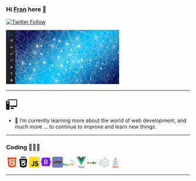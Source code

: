 
### Hi [Fran][website] here 👋

[![Twitter Follow](https://img.shields.io/twitter/follow/fran_crr7?color=1DA1F2&logo=twitter&style=flat-square)](https://twitter.com/fran_crr7)

<img  width="310px" src="/Icons/head.png">

---

 ### <img  width="30px" src="/Icons/pc-computer.png">

<!--- 🔭 I’m currently working on my own projects
related to web development ... -->
- 🌱 I’m currently learning more about the world of web development, and much more ... to continue to improve and learn new things.
<!--- 👯 I’m looking to collaborate on ...
- 🤔 I’m looking for help with ...
- 💬 Ask me about ...
- 📫 How to reach me: ...
- 😄 Pronouns: ...
- ⚡ Fun fact: ...
-->

---

### Coding 👨🏻‍💻  

<img align="left" alt="HTML" width="32px" src="/Icons/html.png" /> 
<img align="left" alt="CSS" width="30px" src="/Icons/css.png" />
<img align="left" alt="JAVASCRIPT" width="30px" src="/Icons/JAVASCRIPT.png" />
<img align="left" alt="boostrap" width="34px" src="/Icons/boostrap.png" />
<img align="left" alt="PHP" width="30px" src="/Icons/php.png" />
<img align="left" alt="Mysql" width="34px" src="/Icons/mysql.png" />
<img align="left" alt="VueJS" width="32px" src="/Icons/VueJS.png" />
<img align="left" alt="nodejs" width="32px" src="/Icons/nodejs.png" />
<img align="left" alt="electron" width="30px" src="/Icons/electron.png" />
<img  alt="java" width="32px" src="/Icons/java.png" />

---
<br/>

<!-- LINKS -->
[website]: https://github.com/fran-cr

